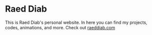 # Raed Diab
This is Raed Diab's personal website. In here you can find my projects, codes, animations, and more.
Check out [raeddiab.com ](https://www.raeddiab.com)
